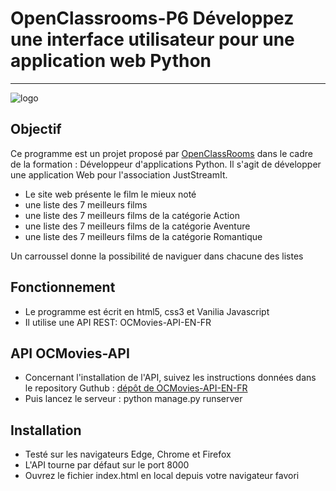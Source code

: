 # OpenClassrooms-P6 Développez une interface utilisateur pour une application web Python
---
![logo](Images/logo.png)

## Objectif
Ce programme est un projet proposé par [OpenClassRooms](https://openclassrooms.com/fr/) dans le cadre de la formation :
Développeur d'applications Python. Il s'agit de développer une application Web pour l'association JustStreamIt.

* Le site web présente le film le mieux noté
* une liste des 7 meilleurs films 
* une liste des 7 meilleurs films de la catégorie Action
* une liste des 7 meilleurs films de la catégorie Aventure
* une liste des 7 meilleurs films de la catégorie Romantique

Un carroussel donne la possibilité de naviguer dans chacune des listes

## Fonctionnement

* Le programme est écrit en html5, css3 et Vanilia Javascript
* Il utilise une API REST: OCMovies-API-EN-FR

## API OCMovies-API

* Concernant l'installation de l'API, suivez les instructions données dans le repository Guthub :
[dépôt de OCMovies-API-EN-FR](https://github.com/OpenClassrooms-Student-Center/OCMovies-API-EN-FR)
* Puis lancez le serveur : python manage.py runserver

## Installation

* Testé sur les navigateurs Edge, Chrome et Firefox
* L'API tourne par défaut sur le port 8000
* Ouvrez le fichier index.html en local depuis votre navigateur favori